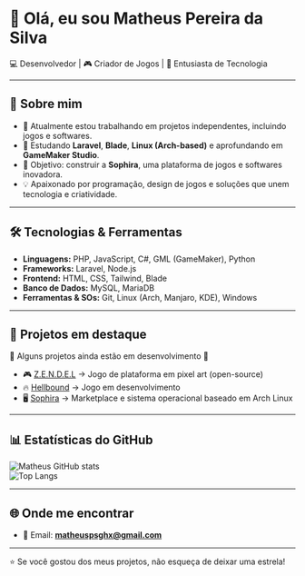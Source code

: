 # 👋 Olá, eu sou Matheus Pereira da Silva  

💻 Desenvolvedor | 🎮 Criador de Jogos | 🚀 Entusiasta de Tecnologia  

---

## 📌 Sobre mim  
- 🔭 Atualmente estou trabalhando em projetos independentes, incluindo jogos e softwares.  
- 🌱 Estudando **Laravel**, **Blade**, **Linux (Arch-based)** e aprofundando em **GameMaker Studio**.  
- 🎯 Objetivo: construir a **Sophira**, uma plataforma de jogos e softwares inovadora.  
- 💡 Apaixonado por programação, design de jogos e soluções que unem tecnologia e criatividade.  

---

## 🛠️ Tecnologias & Ferramentas  
- **Linguagens:** PHP, JavaScript, C#, GML (GameMaker), Python  
- **Frameworks:** Laravel, Node.js  
- **Frontend:** HTML, CSS, Tailwind, Blade  
- **Banco de Dados:** MySQL, MariaDB  
- **Ferramentas & SOs:** Git, Linux (Arch, Manjaro, KDE), Windows  

---

## 📂 Projetos em destaque  
🚧 Alguns projetos ainda estão em desenvolvimento 🚧  

- 🎮 [Z.E.N.D.E.L](#) → Jogo de plataforma em pixel art (open-source)  
- 🔥 [Hellbound](#) → Jogo em desenvolvimento  
- 🖥️ [Sophira](#) → Marketplace e sistema operacional baseado em Arch Linux  

---

## 📊 Estatísticas do GitHub  
![Matheus GitHub stats](https://github-readme-stats.vercel.app/api?username=AvlisSuetham&show_icons=true&theme=radical)  
![Top Langs](https://github-readme-stats.vercel.app/api/top-langs/?username=AvlisSuetham&layout=compact&theme=radical)  

---

## 🌐 Onde me encontrar  
- 📧 Email: **matheuspsghx@gmail.com**   

---

⭐ Se você gostou dos meus projetos, não esqueça de deixar uma estrela!  
